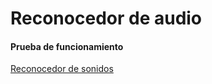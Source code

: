 # Reconocedor de audio

#### Prueba de funcionamiento

[Reconocedor de sonidos](https://youtu.be/lj8M3-fe7Ws)
